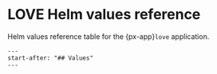 ```{px-app-values} love
```

# LOVE Helm values reference

Helm values reference table for the {px-app}`love` application.

```{include} ../../../applications/love/README.md
---
start-after: "## Values"
---
```